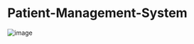 # Patient-Management-System
![image](https://user-images.githubusercontent.com/75159969/230855106-8a3e16d9-deb6-4e77-89b5-4c8ed4bad939.png)


